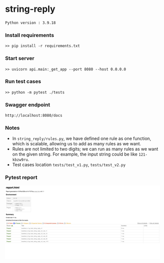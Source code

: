 # string-reply
```
Python version : 3.9.18
```

### Install requirements
```
>> pip install -r requirements.txt
```

### Start server
```
>> uvicorn api.main:_get_app --port 8080 --host 0.0.0.0
```

### Run test cases
```
>> python -m pytest ./tests
```

### Swagger endpoint
```
http://localhost:8080/docs
```


### Notes
- In `string_reply/rules.py`, we have defined one rule as one function, which is scalable, allowing us to add as many rules as we want.
- Rules are not limited to two digits; we can run as many rules as we want on the given string. For example, the input string could be like `121-kbzw9ru`.
- Test cases location `tests/test_v1.py`, `tests/test_v2.py`



### Pytest report
![pytest report](pytest_report.png "Title")